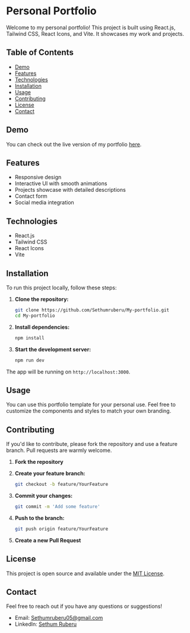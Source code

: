 # Personal Portfolio

Welcome to my personal portfolio! This project is built using React.js, Tailwind CSS, React Icons, and Vite. It showcases my work and projects.

## Table of Contents

- [Demo](#demo)
- [Features](#features)
- [Technologies](#technologies)
- [Installation](#installation)
- [Usage](#usage)
- [Contributing](#contributing)
- [License](#license)
- [Contact](#contact)

## Demo

You can check out the live version of my portfolio [here](https://your-portfolio-link.com).

## Features

- Responsive design
- Interactive UI with smooth animations
- Projects showcase with detailed descriptions
- Contact form
- Social media integration

## Technologies

- React.js
- Tailwind CSS
- React Icons
- Vite

## Installation

To run this project locally, follow these steps:

1. **Clone the repository:**

    ```sh
    git clone https://github.com/Sethumruberu/My-portfolio.git
    cd My-portfolio
    ```

2. **Install dependencies:**

    ```sh
    npm install
    ```

3. **Start the development server:**

    ```sh
    npm run dev
    ```

The app will be running on `http://localhost:3000`.

## Usage

You can use this portfolio template for your personal use. Feel free to customize the components and styles to match your own branding.

## Contributing

If you'd like to contribute, please fork the repository and use a feature branch. Pull requests are warmly welcome.

1. **Fork the repository**
2. **Create your feature branch:**

    ```sh
    git checkout -b feature/YourFeature
    ```

3. **Commit your changes:**

    ```sh
    git commit -m 'Add some feature'
    ```

4. **Push to the branch:**

    ```sh
    git push origin feature/YourFeature
    ```

5. **Create a new Pull Request**

## License

This project is open source and available under the [MIT License](LICENSE).

## Contact

Feel free to reach out if you have any questions or suggestions!

- Email: Sethumruberu05@gmail.com
- LinkedIn: [Sethum Ruberu]([https://www.linkedin.com/in/your-profile](https://www.linkedin.com/in/sethum-ruberu-90a369293/))

